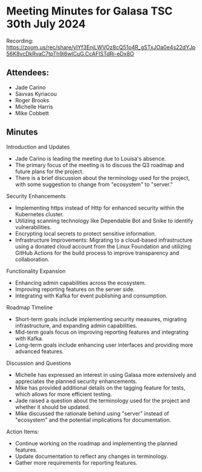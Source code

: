 # Meeting Minutes for Galasa TSC 30th July 2024

Recording: https://zoom.us/rec/share/yIYf3EnjLWVOz8cQ51o4R_gSTxJOa0e4s22dYJp56K8vcDkRvaC7tpTh9i6wlCuG.CcAFISTdRi-eDx8O

## Attendees: 
* Jade Carino
* Savvas Kyriacou
* Roger Brooks
* Michelle Harris
* Mike Cobbett

## Minutes

Introduction and Updates
* Jade Carino is leading the meeting due to Louisa's absence.
* The primary focus of the meeting is to discuss the Q3 roadmap and future plans for the project.
* There is a brief discussion about the terminology used for the project, with some suggestion to change from "ecosystem" to "server."

Security Enhancements
* Implementing https instead of Http for enhanced security within the Kubernetes cluster.
* Utilizing scanning technology like Dependable Bot and Snike to identify vulnerabilities.
* Encrypting local secrets to protect sensitive information.
* Infrastructure Improvements: Migrating to a cloud-based infrastructure using a donated cloud account from the Linux Foundation and utilizing GitHub Actions for the build process to improve transparency and collaboration.

Functionality Expansion
* Enhancing admin capabilities across the ecosystem.
* Improving reporting features on the server side.
* Integrating with Kafka for event publishing and consumption.

Roadmap Timeline
* Short-term goals include implementing security measures, migrating infrastructure, and expanding admin capabilities.
* Mid-term goals focus on improving reporting features and integrating with Kafka.
* Long-term goals include enhancing user interfaces and providing more advanced features.

Discussion and Questions
* Michelle has expressed an interest in using Galasa more extensively and appreciates the planned security enhancements.
* Mike has provided additional details on the tagging feature for tests, which allows for more efficient testing.
* Jade raised a question about the terminology used for the project and whether it should be updated.
* Mike discussed the rationale behind using "server" instead of "ecosystem" and the potential implications for documentation.

Action Items:
* Continue working on the roadmap and implementing the planned features.
* Update documentation to reflect any changes in terminology.
* Gather more requirements for reporting features.
